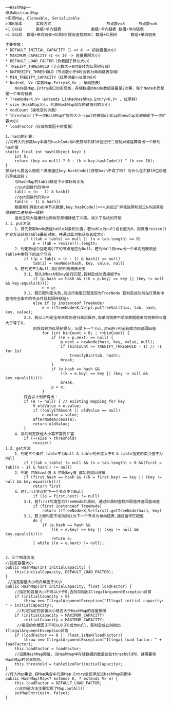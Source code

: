     ~~HashMap~~
    继承AbstractMap
    >实现Map, Cloneable, Serializable
    >JDK版本	    实现方式	                    节点数>=8	    节点数<=6
    >1.8以前	    数组+单向链表	            数组+单向链表	数组+单向链表
    >1.8以后  数组+单向链表+红黑树(提高查找效率)	数组+红黑树	    数组+单向链表

    主要参数：
    * DEFAULT_INITIAL_CAPACITY（1 << 4 -> 初始容量大小）
    * MAXIMUM_CAPACITY（1 << 30 -> 容量极限大小）
    * DEFAULT_LOAD_FACTOR（负载因子默认大小）
    * TREEIFY_THRESHOLD（节点数大于8时会转为红黑树存储）
    * UNTREEIFY_THRESHOLD（节点数小于6时会转为单向链表存储）
    * MIN_TREEIFY_CAPACITY（红黑树最小长度为64）
    * Node<K, V>（实现Map.Entry<K,V> , 单向链表）
        Node是Map.Entry接口的实现类，存储数据的Node数组容量是2次幂，每个Node本质都是一个单向链表
    * TreeNode<K,V>（extends LinkedHashMap.Entry<K,V> , 红黑树）    
    * size（HashMap大小，代表HashMap保存的键值对的大小）
    * modCount（被改变的次数）
    * threshold（下一次HashMap扩容的大小->put时根据oldCap和newCap比较确定下一次扩容大小）
    * loadFactor（存储负载因子的常量）
    
    1、hash的计算:
    //将传入的参数key本身的hashCode与h无符号右移16位进行二进制异或运算得出一个新的hash值
    static final int hash(Object key) {
        int h;
        return (key == null) ? 0 : (h = key.hashCode()) ^ (h >>> 16);
    }
    那为什么要这么做呢？直接通过key.hashCode()获取hash不得了吗? 为什么在右移16位后进行异或运算？
        与HashMap的table数组下计算标有关系
        //put函数代码块中
        tab[i = (n - 1) & hash]) 
        //get函数代码块中
        tab[(n - 1) & hash])
        根据索引得到tab中节点数据,key.hashCode()>>>16经过^异或运算和经过&与运算后得到的二进制是一致的
        当发生较大碰撞时也用树形存储降低了冲突。减少了系统的开销
    1.1、put方法
        1、首先获取Node数组table对象和长度，若table为null或长度为0，则调用resize()扩容方法获取table最新对象，并通过此对象获取长度大小
            if ((tab = table) == null || (n = tab.length) == 0)
                n = (tab = resize()).length;
        2、判定数组中指定索引下的节点是否为Null，若为Null则new出一个单向链表赋给table中索引下的这个节点
            if ((p = tab[i = (n - 1) & hash]) == null)
                tab[i] = newNode(hash, key, value, null)
        3、若判定不为Null,我们的判断再做分支
            3.1、首先对hash和key进行匹配,若判定成功直接赋予e
                if (p.hash == hash && ((k = p.key) == key || (key != null && key.equals(k))))
                    e = p;
            3.2、若匹配判定失败,则进行类型匹配是否为TreeNode 若判定成功则在红黑树中查找符合条件的节点并将其回传赋给e
                else if (p instanceof TreeNode)
                    e = ((TreeNode<K,V>)p).putTreeVal(this, tab, hash, key, value);
            3.3、若以上判定全部失败则进行最后操作,向单向链表中添加数据若单向链表的长度大于等于8,
                则将其转为红黑树保存，记录下一个节点,对e进行判定若成功则返回旧值
                    for (int binCount = 0; ; ++binCount) {
                        if ((e = p.next) == null) {
                            p.next = newNode(hash, key, value, null);
                            if (binCount >= TREEIFY_THRESHOLD - 1) // -1 for 1st
                                treeifyBin(tab, hash);
                            break;
                        }
                        if (e.hash == hash &&
                            ((k = e.key) == key || (key != null && key.equals(k))))
                            break;
                        p = e;
                    }
            综合以上判断得出：        
            if (e != null) { // existing mapping for key
                V oldValue = e.value;
                if (!onlyIfAbsent || oldValue == null)
                    e.value = value;
                afterNodeAccess(e);
                return oldValue;
            }            
        4、最后判定数组大小需不需要扩容
            if (++size > threshold)
                resize()
    1.2、get方法
        1、判定三个条件 table不为Null & table的长度大于0 & table指定的索引值不为Null
            if ((tab = table) != null && (n = tab.length) > 0 &&(first = tab[(n - 1) & hash]) != null) 
        2、判定 匹配hash值 & 匹配key值 成功则返回该值
            if (first.hash == hash && ((k = first.key) == key || (key != null && key.equals(k))))
                return first
        3、若first节点的下一个节点不为Null 
                if ((e = first.next) != null)
            3.1、若first的类型为TreeNode红黑树，通过红黑树查找匹配值并返回查询值
                if (first instanceof TreeNode)
                    return ((TreeNode<K,V>)first).getTreeNode(hash, key)
            3.2、若上面判定不成功则认为下一个节点为单向链表,通过循环匹配值
                do {
                    if (e.hash == hash &&
                        ((k = e.key) == key || (key != null && key.equals(k))))
                        return e;
                } while ((e = e.next) != null);
    
    
    2、三个构造方法
    //指定容量大小
    public HashMap(int initialCapacity) {
        this(initialCapacity, DEFAULT_LOAD_FACTOR);
    }
     //指定容量大小和负载因子大小
    public HashMap(int initialCapacity, float loadFactor) {
        //指定的容量大小不可以小于0,否则将抛出IllegalArgumentException异常
        if (initialCapacity < 0)
            throw new IllegalArgumentException("Illegal initial capacity: " + initialCapacity);
         //判定指定的容量大小是否大于HashMap的容量极限
        if (initialCapacity > MAXIMUM_CAPACITY)
            initialCapacity = MAXIMUM_CAPACITY;
         //指定的负载因子不可以小于0或为Null，若判定成立则抛出IllegalArgumentException异常
        if (loadFactor <= 0 || Float.isNaN(loadFactor))
            throw new IllegalArgumentException("Illegal load factor: " + loadFactor);
        this.loadFactor = loadFactor;
        //设置HashMap阈值，当HashMap中存储数据的数量达到threshold时，就需要将HashMap的容量加倍。
        this.threshold = tableSizeFor(initialCapacity);
    }
    //传入Map集合,将Map集合中元素Map.Entry全部添加进HashMap实例中
    public HashMap(Map<? extends K, ? extends V> m) {
        this.loadFactor = DEFAULT_LOAD_FACTOR;
        //此构造方法主要实现了Map.putAll()
        putMapEntries(m, false);
    }